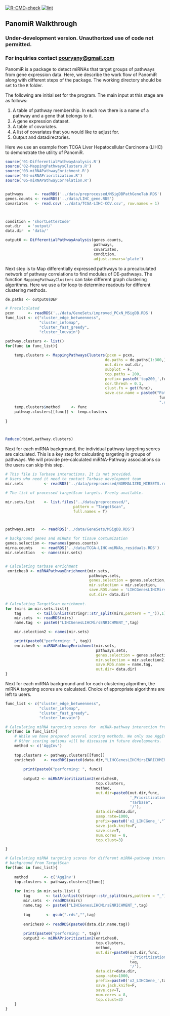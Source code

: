 <!-- badges: start -->

[![R-CMD-check](https://github.com/pouryany/PanomiR/workflows/R-CMD-check/badge.svg)](https://github.com/pouryany/PanomiR/actions)
[![lint](https://github.com/pouryany/PanomiR/workflows/lint/badge.svg)](https://github.com/pouryany/PanomiR/actions)
<!-- badges: end -->

## PanomiR Walkthrough

### Under-development version. Unauthorized use of code not permitted.

### For inquiries contact <pouryany@gmail.com>

PanomiR is a package to detect miRNAs that target groups of pathways
from gene expression data. Here, we describe the work flow of PanomiR
along with different steps of the package. The working directory should
be set to the `R` folder.

The following are initial set for the program. The main input at this
stage are as follows:

1.  A table of pathway membership. In each row there is a name of a
    pathway and a gene that belongs to it.
2.  A gene expression dataset.
3.  A table of covariates.
4.  A list of covariates that you would like to adjust for.
5.  Output and datadirectories.

Here we use an example from TCGA Liver Hepatocellular Carcinoma (LIHC)
to demonstrate the utility of PanomiR.

``` r
source('01-DifferentialPathwayAnalysis.R')
source('02-MappingPathwaysClusters.R')
source('03-miRNAPathwayEnrichment.R')
source('04-miRNAPrioritization.R')
source('05-miRNAPathwayCorrelation.R')


pathways     <- readRDS('../data/preprocessed/MSigDBPathGeneTab.RDS')
genes.counts <- readRDS('../data/LIHC_gene.RDS')
covariates   <- read.csv('../data/TCGA-LIHC-COV.csv', row.names = 1)



condition = 'shortLetterCode'
out.dir   = 'output/'
data.dir  = 'data/'

output0 <- DifferentialPathwayAnalysis(genes.counts,
                                       pathways,
                                       covariates,
                                       condition,
                                       adjust.covars='plate')
```

Next step is to Map differentially expressed pathways to a precalculated
network of pathway correlations to find modules of DE-pathways. The
function `MappingPathwayClusters` can take different graph clustering
algorithms. Here we use a for loop to determine readouts for different
clustering methods.

``` r
de.paths <- output0$DEP

# Precalculated
pcxn      <- readRDS('../data/GeneSets/improved_PCxN_MSigDB.RDS')
func_list <- c("cluster_edge_betweenness",
               "cluster_infomap",
               "cluster_fast_greedy",
               "cluster_louvain")

pathway.clusters <- list()
for(func in func_list){
    
    temp.clusters <- MappingPathwaysClusters(pcxn = pcxn, 
                                            de.paths = de.paths[1:300,],
                                            out.dir= out.dir,
                                            subplot = F, 
                                            top.paths = 200,
                                            prefix= paste0('top200_',func),
                                            cor.thresh = 0.1,
                                            clust.fn = get(func),
                                            save.csv.name = paste0("Pathways_",
                                                                    func,
                                                                    ".csv"))
    temp.clusters$method     <- func
    pathway.clusters[[func]] <- temp.clusters
    
}



Reduce(rbind,pathway.clusters)
```

Next for each miRNA background, the individual pathway targeting scores
are calculated. This is a key step for calculating targeting in groups
of pathways. We will provide pre-calculated miRNA-Pathway associations
so the users can skip this step.

``` r
# This file is Tarbase interactions. It is not provided. 
# Users who need it need to contact Tarbase development team
mir.sets         <- readRDS('../data/preprocessed/NORMALIZED_MIRSETS.rds')

# The list of processed targetScan targets. Freely available. 

mir.sets.list    <- list.files("../data/preprocessed/",
                              pattern = "TargetScan",
                              full.names = T)



pathways.sets   <- readRDS('../data/GeneSets/MSigDB.RDS')

# background genes and miRNAs for tissue costumization
genes.selection <- rownames(genes.counts)
mirna.counts    <- readRDS('../data/TCGA-LIHC-miRNAs_residuals.RDS')
mir.selection   <- names(mir.sets)


# Calculating tarbase enrichment
 enriches0 <- miRNAPathwayEnrichment(mir.sets,
                                     pathways.sets,
                                     genes.selection = genes.selection,
                                     mir.selection = mir.selection,
                                     save.RDS.name = 'LIHCGenesLIHCMirsENRICHMENT_Tarbase.RDS',
                                     out.dir= data.dir)
 
# Calculating TargetScan enrichment.
for (mirs in mir.sets.list){
    tag       <- tail(unlist(stringr::str_split(mirs,pattern = "_")),1)
    mir.sets  <- readRDS(mirs)
    name.tag  <- paste0("LIHCGenesLIHCMirsENRICHMENT_",tag)

    mir.selection2 <- names(mir.sets)

    print(paste0("performing: ", tag))
    enriches0 <- miRNAPathwayEnrichment(mir.sets,
                                        pathways.sets,
                                        genes.selection = genes.selection,
                                        mir.selection = mir.selection2,
                                        save.RDS.name = name.tag,
                                        out.dir= data.dir)
}
```

Next for each miRNA background and for each clustering algorithm, the
miRNA targeting scores are calculated. Choice of appropriate algorithms
are left to users.

``` r
func_list <- c("cluster_edge_betweenness",
               "cluster_infomap",
               "cluster_fast_greedy",
               "cluster_louvain")

# Calculating miRNA targeting scores for  miRNA-pathway interaction from Tarbase
for(func in func_list){
    # While we have prepared several scoring methods. We only use AggInv.
    # Other scoring options will be discussed in future developments.
    method <- c('AggInv')
    
    top.clusters <- pathway.clusters[[func]]
    enriches0    <- readRDS(paste0(data.dir,"LIHCGenesLIHCMirsENRICHMENT_Tarbase.RDS"))
    
        print(paste0("performing: ", func))
        
        output2 <- miRNAPrioritization2(enriches0,
                                        top.clusters,
                                        method,
                                        out.dir=paste0(out.dir,func,
                                                       '_Prioritization_',
                                                       "Tarbase",
                                                       '/'),
                                        data.dir=data.dir,
                                        samp.rate=1000,
                                        prefix=paste0('x2_LIHCGene_',"Tarbase"),
                                        save.jack.knife=F,
                                        save.csv=T,
                                        num.cores = 8,
                                        top.clust=3)

}

# Calculating miRNA targeting scores for different miRNA-pathway interaction 
# background from TargetScan
for(func in func_list){
    
    method       <- c('AggInv')
    top.clusters <- pathway.clusters[[func]]
    
    for (mirs in mir.sets.list) {
        tag       <- tail(unlist(stringr::str_split(mirs,pattern = "_")),1)
        mir.sets  <- readRDS(mirs)
        name.tag  <- paste0("LIHCGenesLIHCMirsENRICHMENT_",tag)
        
        tag       <- gsub(".rds","",tag)
        
        enriches0 <- readRDS(paste0(data.dir,name.tag))
        
        print(paste0("performing: ", tag))
        output2 <- miRNAPrioritization2(enriches0,
                                        top.clusters,
                                        method,
                                        out.dir=paste0(out.dir,func,
                                                       '_Prioritization_',
                                                       tag,
                                                       '/'),
                                        data.dir=data.dir,
                                        samp.rate=1000,
                                        prefix=paste0('x2_LIHCGene_',tag),
                                        save.jack.knife=F,
                                        save.csv=T,
                                        num.cores = 8,
                                        top.clust=3)
    }
}
```
